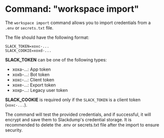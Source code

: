 # Command: "workspace import"

The `workspace import` command allows you to import credentials from a `.env`
or `secrets.txt` file.

The file should have the following format:
```shell
SLACK_TOKEN=xoxc-...
SLACK_COOKIE=xoxd-...
```

**SLACK_TOKEN** can be one of the following types:

- xoxa-...: App token
- xoxb-...: Bot token
- xoxc-...: Client token
- xoxe-...: Export token
- xoxp-...: Legacy user token

**SLACK_COOKIE** is required only if the `SLACK_TOKEN` is a client token
(`xoxc-...`).

The command will test the provided credentials, and if successful, it will
encrypt and save them to Slackdump's credential storage. It is recommended to
delete the .env or secrets.txt file after the import to ensure security.

